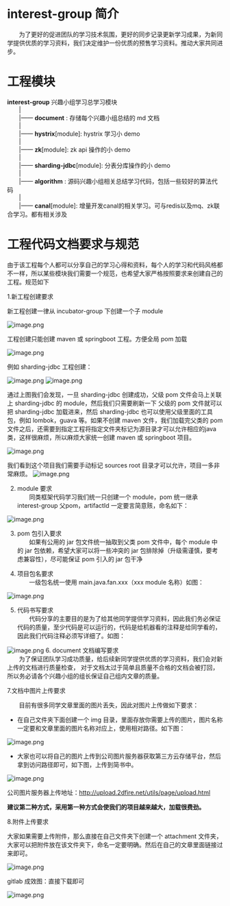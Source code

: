 # interest-group 简介
&nbsp;&nbsp;&nbsp;&nbsp;&nbsp;&nbsp;&nbsp;为了更好的促进团队的学习技术氛围，更好的同步记录更新学习成果，为新同学提供优质的学习资料，我们决定维护一份优质的预售学习资料。推动大家共同进步。

# 工程模块
**interest-group** 兴趣小组学习总学习模块<br>
&nbsp;&nbsp;&nbsp;&nbsp;&nbsp;&nbsp;&nbsp;| <br> 
&nbsp;&nbsp;&nbsp;&nbsp;&nbsp;&nbsp;&nbsp;|—— **document** : 存储每个兴趣小组总结的 md 文档<br>
&nbsp;&nbsp;&nbsp;&nbsp;&nbsp;&nbsp;&nbsp;| <br>
&nbsp;&nbsp;&nbsp;&nbsp;&nbsp;&nbsp;&nbsp;|—— **hystrix**[module]: hystrix 学习小 demo <br>
&nbsp;&nbsp;&nbsp;&nbsp;&nbsp;&nbsp;&nbsp;| <br>
&nbsp;&nbsp;&nbsp;&nbsp;&nbsp;&nbsp;&nbsp;|—— **zk**[module]: zk api 操作的小 demo <br>
&nbsp;&nbsp;&nbsp;&nbsp;&nbsp;&nbsp;&nbsp;| <br>
&nbsp;&nbsp;&nbsp;&nbsp;&nbsp;&nbsp;&nbsp;|—— **sharding-jdbc**[module]: 分表分库操作的小 demo <br>
&nbsp;&nbsp;&nbsp;&nbsp;&nbsp;&nbsp;&nbsp;| <br>
&nbsp;&nbsp;&nbsp;&nbsp;&nbsp;&nbsp;&nbsp;|—— **algorithm** : 源码兴趣小组相关总结学习代码，包括一些较好的算法代码<br>
&nbsp;&nbsp;&nbsp;&nbsp;&nbsp;&nbsp;&nbsp;| <br>
&nbsp;&nbsp;&nbsp;&nbsp;&nbsp;&nbsp;&nbsp;|—— **canal**[module]: 增量开发canal的相关学习。可与redis以及mq、zk联合学习。都有相关涉及<br>

# 工程代码文档要求与规范
由于该工程每个人都可以分享自己的学习心得和资料，每个人的学习和代码风格都不一样，所以某些模块我们需要一个规范，也希望大家严格按照要求来创建自己的工程。规范如下

1.新工程创建要求<br>

新工程创建一律从 incubator-group 下创建一个子 module

![image.png](https://upload-images.jianshu.io/upload_images/10204326-1ea83f4df08ee47a.png?imageMogr2/auto-orient/strip%7CimageView2/2/w/1240)

工程创建只能创建 maven 或 springboot 工程。方便全局 pom 加载

![image.png](https://upload-images.jianshu.io/upload_images/10204326-a656e9b371ae21fd.png?imageMogr2/auto-orient/strip%7CimageView2/2/w/1240)

例如 sharding-jdbc 工程创建：

![image.png](https://upload-images.jianshu.io/upload_images/10204326-f50e295651c2975d.png?imageMogr2/auto-orient/strip%7CimageView2/2/w/1240)
![image.png](https://upload-images.jianshu.io/upload_images/10204326-e63dcc303b87e771.png?imageMogr2/auto-orient/strip%7CimageView2/2/w/1240)

通过上图我们会发现，一旦 sharding-jdbc 创建成功，父级 pom 文件会马上关联上 sharding-jdbc 的 module，然后我们只需要刷新一下 父级的 pom 文件就可以把 sharding-jdbc 加载进来，然后 sharding-jdbc 也可以使用父级里面的工具包，例如 lombok，guava 等。如果不创建 maven 文件，我们加载完父类的 pom 文件之后，还需要到指定工程将指定文件夹标记为源目录才可以允许相应的java类，这样很麻烦，所以麻烦大家统一创建 maven 或 springboot 项目。

![image.png](https://upload-images.jianshu.io/upload_images/10204326-c3b03f4dc69c0e47.png?imageMogr2/auto-orient/strip%7CimageView2/2/w/1240)

我们看到这个项目我们需要手动标记 sources root 目录才可以允许，项目一多非常麻烦。
![image.png](https://upload-images.jianshu.io/upload_images/10204326-fb4778b9ff092dcb.png?imageMogr2/auto-orient/strip%7CimageView2/2/w/1240)

2. module 要求<br>
&nbsp;&nbsp;&nbsp;&nbsp;&nbsp;&nbsp;&nbsp;同类框架代码学习我们统一只创建一个 module，pom 统一继承 interest-group 父pom，artifactId 一定要言简意赅，命名如下：

![image.png](https://upload-images.jianshu.io/upload_images/10204326-78892b8b847393a9.png?imageMogr2/auto-orient/strip%7CimageView2/2/w/1240)

3. pom 包引入要求<br>
&nbsp;&nbsp;&nbsp;&nbsp;&nbsp;&nbsp;&nbsp;如果有公用的 jar 包文件统一抽取到父类 pom 文件中，每个 module 中的 jar 包依赖，希望大家可以将一些冲突的 jar 包排除掉（升级需谨慎，要考虑兼容性），尽可能保证 pom 引入的 jar 包干净

4. 项目包名要求<br>
&nbsp;&nbsp;&nbsp;&nbsp;&nbsp;&nbsp;&nbsp;一级包名统一使用 main.java.fan.xxx（xxx module 名称）如图：

![image.png](https://upload-images.jianshu.io/upload_images/10204326-453899e9c9217b6f.png?imageMogr2/auto-orient/strip%7CimageView2/2/w/1240)

5. 代码书写要求<br> 
&nbsp;&nbsp;&nbsp;&nbsp;&nbsp;&nbsp;&nbsp;代码分享的主要目的是为了给其他同学提供学习资料，因此我们务必保证代码的质量，至少代码是可以运行的，代码是给机器看的注释是给同学看的，因此我们代码注释必须写详细了。如图：

![image.png](https://upload-images.jianshu.io/upload_images/10204326-7f0d2594987a0bf9.png?imageMogr2/auto-orient/strip%7CimageView2/2/w/1240)
6. document 文档编写要求<br> 
&nbsp;&nbsp;&nbsp;&nbsp;&nbsp;&nbsp;&nbsp;为了保证团队学习成功质量，给后续新同学提供优质的学习资料，我们会对新上传的文档进行质量检查，
对于文档太过于简单且质量不合格的文档会被打回，所以务必请各个兴趣小组的组长保证自己组内文章的质量。

7.文档中图片上传要求

&nbsp;&nbsp;&nbsp;&nbsp;&nbsp;&nbsp;&nbsp;目前有很多同学文章里面的图片丢失，因此对图片上传做如下要求：

- 在自己文件夹下面创建一个 img 目录，里面存放你需要上传的图片，图片名称一定要和文章里面的图片名称对应上，使用相对路径。如下图：

![image.png](https://upload-images.jianshu.io/upload_images/10204326-3ba652a4fb9bcc87.png?imageMogr2/auto-orient/strip%7CimageView2/2/w/1240)

- 大家也可以将自己的图片上传到公司图片服务器获取第三方云存储平台，然后拿到访问路径即可，如下图，上传到简书中。

![image.png](https://upload-images.jianshu.io/upload_images/10204326-dceba9211d3f9d4f.png?imageMogr2/auto-orient/strip%7CimageView2/2/w/1240)

公司图片服务器上传地址：http://upload.2dfire.net/utils/page/upload.html

**建议第二种方式，采用第一种方式会使我们的项目越来越大，加载很费劲。**

8.附件上传要求

大家如果需要上传附件，那么直接在自己文件夹下创建一个 attachment 文件夹，大家可以把附件放在该文件夹下，命名一定要明确。然后在自己的文章里面链接过来即可。

![image.png](https://upload-images.jianshu.io/upload_images/10204326-e2e0b25ee3508299.png?imageMogr2/auto-orient/strip%7CimageView2/2/w/1240)

gitlab 成效图：直接下载即可

![image.png](https://upload-images.jianshu.io/upload_images/10204326-041efdc2d9817bb2.png?imageMogr2/auto-orient/strip%7CimageView2/2/w/1240)
